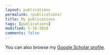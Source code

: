 ```yaml
---
layout: publications
permalink: /publications/
title: My publications
tags: [publications]
modified: 5-10-2020
comments: false
---
```


You can also browse my <a href="https://scholar.google.com/citations?user=EbOrWWkAAAAJ" target="_blank">Google Scholar profile</a>.
